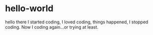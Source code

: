 # hello-world
hello there
I started coding, I loved coding, things happened, I stopped coding. Now I coding again...or trying at least.

